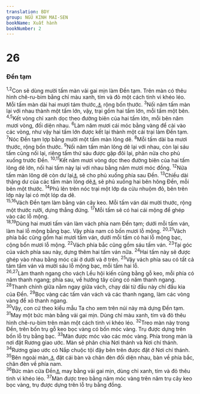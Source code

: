 ```yaml
---
translation: BDY
group: NGŨ KINH MAI-SEN
bookName: Xuất hành 
bookNumber: 2
---
```


<div class="title"><h1>26</h1><h3>Đền tạm</h3></div>
<span class="verse xu_26_1 xu_26_2"><sup>1,2</sup>Con sẽ dùng mười tấm màn vải gai mịn làm Đền tạm. Trên màn có thêu hình chê-ru-bim bằng chỉ màu xanh, tím và đỏ một cách tinh vi khéo léo. Mỗi tấm màn dài hai mươi tám thước,<a href="#" data-toggle="tooltip" data-placement="bottom" title="Nt cubit">⚓</a> rộng bốn thước. </span>
<span class="verse xu_26_3"><sup>3</sup>Nối năm tấm màn lại với nhau thành một tấm lớn, vậy, trại gồm hai tấm lớn, mỗi tấm một bên. </span>
<span class="verse xu_26_4 xu_26_5"><sup>4,5</sup>Kết vòng chỉ xanh dọc theo đường biên của hai tấm lớn, mỗi bên năm mươi vòng, đối diện nhau. </span>
<span class="verse xu_26_6"><sup>6</sup>Làm năm mươi cái móc bằng vàng để cài vào các vòng, như vậy hai tấm lớn được kết lại thành một cái trại làm Đền tạm.<br/></span>
<span class="verse xu_26_7"><sup>7</sup>Nóc Đền tạm lợp bằng mười một tấm màn lông dê. </span>
<span class="verse xu_26_8"><sup>8</sup>Mỗi tấm dài ba mươi thước, rộng bốn thước. </span>
<span class="verse xu_26_9"><sup>9</sup>Nối năm tấm màn lông dê lại với nhau, còn lại sáu tấm cũng nối lại, riêng tấm thứ sáu được gập đôi lại, phân nửa cho phủ xuống trước Đền. </span>
<span class="verse xu_26_10 xu_26_11"><sup>10,11</sup>Kết năm mươi vòng dọc theo đường biên của hai tấm lông dê lớn, nối hai tấm này lại với nhau bằng năm mươi móc đồng. </span>
<span class="verse xu_26_12"><sup>12</sup>Nửa tấm màn lông dê còn dư lại<a href="#" data-toggle="tooltip" data-placement="bottom" title="a Xin xem câu 9">⚓</a> sẽ cho phủ xuống phía sau Đền. </span>
<span class="verse xu_26_13"><sup>13</sup>Chiều dài thặng dư của các tấm màn lông dê<a href="#" data-toggle="tooltip" data-placement="bottom" title="Màn vải gai mịn dài 28 thước (câu 2), màn lông dê dài 30 thước (câu 8), vậy màn lông dê dài hơn màn vải gai mịn 2 thước.">⚓</a> sẽ phủ xuống hai bên hông Đền, mỗi bên một thước. </span>
<span class="verse xu_26_14"><sup>14</sup>Phủ lên trên nóc trại một lớp da cừu nhuộm đỏ, bên trên lớp này lại có một lóp da dê.<br/></span>
<span class="verse xu_26_15 xu_26_16"><sup>15,16</sup>Vách Đền tạm làm bằng ván cây keo. Mỗi tấm ván dài mười thước, rộng một thước rưỡi, dựng thẳng đứng. </span>
<span class="verse xu_26_17"><sup>17</sup>Mỗi tấm sẽ có hai cái mộng để ghép vào các lỗ mộng.<br/></span>
<span class="verse xu_26_18 xu_26_19"><sup>18,19</sup>Dùng hai mươi tấm ván làm vách phía nam Đền tạm; dưới mỗi tấm ván, làm hai lỗ mộng bằng bạc. Vậy phía nam có bốn mươi lỗ mộng. </span>
<span class="verse xu_26_20 xu_26_21"><sup>20,21</sup>Vách phía bắc cũng gồm hai mươi tấm ván, dưới mỗi tấm có hai lỗ mộng bạc, cộng bốn mươi lỗ mộng. </span>
<span class="verse xu_26_22"><sup>22</sup>Vách phía bắc cũng gồm sáu tấm ván. </span>
<span class="verse xu_26_23"><sup>23</sup>Tại góc của vách phía sau này, dựng thêm hai tấm ván nữa. </span>
<span class="verse xu_26_24"><sup>24</sup>Hai tấm này sẽ được ghép vào nhau bằng móc cài ở dưới và ở trên. </span>
<span class="verse xu_26_25"><sup>25</sup>Vậy vách phía sau có tất cả tám tấm ván và mười sáu lỗ mộng bạc, mỗi tấm hai lỗ.<br/></span>
<span class="verse xu_26_26 xu_26_27"><sup>26,27</sup>Làm thanh ngang cho vách Lều hội kiến cũng bằng gỗ keo, mỗi phía có năm thanh ngang; phía sau, về hướng tây cũng có năm thanh ngang. </span>
<span class="verse xu_26_28"><sup>28</sup>Thanh chính giữa nằm ngay giữa vách, chạy dài từ đầu này chí đầu kia của Đền. </span>
<span class="verse xu_26_29"><sup>29</sup>Bọc vàng các tấm ván vách và các thanh ngang, làm các vòng vàng để xỏ thanh ngang.<br/></span>
<span class="verse xu_26_30"><sup>30</sup>Vậy, con cứ theo kiểu mẫu Ta cho xem trên núi này mà dựng Đền tạm.<br/></span>
<span class="verse xu_26_31"><sup>31</sup>May một bức màn bằng vải gai mịn. Dùng chỉ màu xanh, tím và đỏ thêu hình chê-ru-bim trên màn một cách tinh vi khéo léo. </span>
<span class="verse xu_26_32"><sup>32</sup>Treo màn này trong Đền, trên bốn trụ gỗ keo bọc vàng có bốn móc vàng. Trụ được dựng trên bốn lỗ trụ bằng bạc. </span>
<span class="verse xu_26_33"><sup>33</sup>Màn được móc vào các móc vàng. Phía trong màn là nơi đặt Rương giao ước. Màn sẽ phân chia Nơi thánh và Nơi chí thánh. </span>
<span class="verse xu_26_34"><sup>34</sup>Rương giao ước có Nắp chuộc tội đậy bên trên được đặt ở Nơi chí thánh. </span>
<span class="verse xu_26_35"><sup>35</sup>Bên ngoài màn,<a href="#" data-toggle="tooltip" data-placement="bottom" title="Nơi thánh">⚓</a> đặt cái bàn và chân đèn đối diện nhau, bàn về phía bắc, chân đèn về phía nam.<br/></span>
<span class="verse xu_26_36"><sup>36</sup>Bức màn cửa Đền<a href="#" data-toggle="tooltip" data-placement="bottom" title="Nt trại">⚓</a> may bằng vải gai mịn, dùng chỉ xanh, tím và đỏ thêu tinh vi khéo léo. </span>
<span class="verse xu_26_37"><sup>37</sup>Màn được treo bằng năm móc vàng trên năm trụ cây keo bọc vàng, trụ được dựng trên lỗ trụ bằng đồng.    </span>
